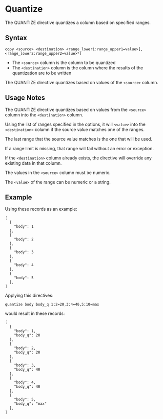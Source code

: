 # Quantize

The QUANTIZE directive quantizes a column based on specified ranges.


## Syntax
```
copy <source> <destination> <range_lower1:range_upper1=value>[,<range_lower2:range_upper2=value>*]
```

* The `<source>` column is the column to be quantized
* The `<destination>` column is the column where the results of the quantization are to be written

The QUANTIZE directive quantizes based on values of the `<source>` column.


## Usage Notes

The QUANTIZE directive quantizes based on values from the `<source>` column into the
`<destination>` column.

Using the list of ranges specified in the options, it will `<value>` into the
`<destination>` column if the source value matches one of the ranges.

The last range that the source value matches is the one that will be used.

If a range limit is missing, that range will fail without an error or exception.

If the `<destination>` column already exists, the directive will override any existing
data in that column.

The values in the `<source>` column must be numeric.

The `<value>` of the range can be numeric or a string.


## Example

Using these records as an example:
```
[
  {
    "body": 1
  },
  {
    "body": 2
  },
  {
    "body": 3
  },
  {
    "body": 4
  },
  {
    "body": 5
  },
]
```

Applying this directives:
```
quantize body body_q 1:2=20,3:4=40,5:10=max
```

would result in these records:
```
[
  {
    "body": 1,
    "body_q": 20
  },
  {
    "body": 2,
    "body_q": 20
  },
  {
    "body": 3,
    "body_q": 40
  },
  {
    "body": 4,
    "body_q": 40
  },
  {
    "body": 5,
    "body_q": "max"
  },
]
```
